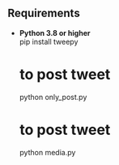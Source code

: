 ## Requirements

- **Python 3.8 or higher**  
  pip install tweepy

  # to post tweet

  python only_post.py

  # to post tweet

  python media.py
